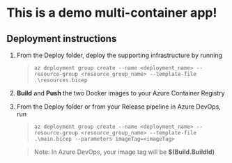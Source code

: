 
# This is a demo multi-container app!

## Deployment instructions

1. From the Deploy folder, deploy the supporting infrastructure by running 
   > `az deployment group create --name <deployment_name> --resource-group <resource_group_name> --template-file .\resources.bicep`
2. **Build** and **Push** the two Docker images to your Azure Container Registry
3. From the Deploy folder or from your Release pipeline in Azure DevOps, run 
   > `az deployment group create --name <deployment_name> --resource-group <resource_group_name> --template-file .\main.bicep --parameters imageTag=<imageTag>`
 
   >Note: In Azure DevOps, your image tag will be **$(Build.BuildId)**